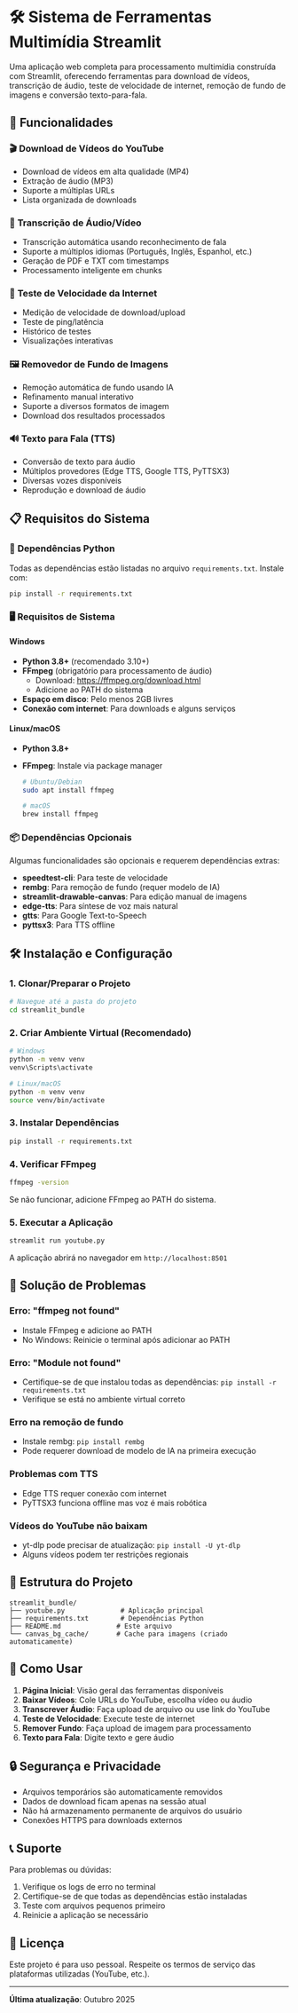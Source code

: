# 🛠️ Sistema de Ferramentas Multimídia Streamlit

Uma aplicação web completa para processamento multimídia construída com Streamlit, oferecendo ferramentas para download de vídeos, transcrição de áudio, teste de velocidade de internet, remoção de fundo de imagens e conversão texto-para-fala.

## 🚀 Funcionalidades

### 🎬 **Download de Vídeos do YouTube**

- Download de vídeos em alta qualidade (MP4)
- Extração de áudio (MP3)
- Suporte a múltiplas URLs
- Lista organizada de downloads

### 🎵 **Transcrição de Áudio/Vídeo**

- Transcrição automática usando reconhecimento de fala
- Suporte a múltiplos idiomas (Português, Inglês, Espanhol, etc.)
- Geração de PDF e TXT com timestamps
- Processamento inteligente em chunks

### 🚀 **Teste de Velocidade da Internet**

- Medição de velocidade de download/upload
- Teste de ping/latência
- Histórico de testes
- Visualizações interativas

### 🖼️ **Removedor de Fundo de Imagens**

- Remoção automática de fundo usando IA
- Refinamento manual interativo
- Suporte a diversos formatos de imagem
- Download dos resultados processados

### 🔊 **Texto para Fala (TTS)**

- Conversão de texto para áudio
- Múltiplos provedores (Edge TTS, Google TTS, PyTTSX3)
- Diversas vozes disponíveis
- Reprodução e download de áudio

## 📋 Requisitos do Sistema

### 🔧 **Dependências Python**

Todas as dependências estão listadas no arquivo `requirements.txt`. Instale com:

```bash
pip install -r requirements.txt
```

### 🖥️ **Requisitos de Sistema**

#### **Windows**

- **Python 3.8+** (recomendado 3.10+)
- **FFmpeg** (obrigatório para processamento de áudio)
  - Download: https://ffmpeg.org/download.html
  - Adicione ao PATH do sistema
- **Espaço em disco**: Pelo menos 2GB livres
- **Conexão com internet**: Para downloads e alguns serviços

#### **Linux/macOS**

- **Python 3.8+**
- **FFmpeg**: Instale via package manager

  ```bash
  # Ubuntu/Debian
  sudo apt install ffmpeg

  # macOS
  brew install ffmpeg
  ```

### 📦 **Dependências Opcionais**

Algumas funcionalidades são opcionais e requerem dependências extras:

- **speedtest-cli**: Para teste de velocidade
- **rembg**: Para remoção de fundo (requer modelo de IA)
- **streamlit-drawable-canvas**: Para edição manual de imagens
- **edge-tts**: Para síntese de voz mais natural
- **gtts**: Para Google Text-to-Speech
- **pyttsx3**: Para TTS offline

## 🛠️ Instalação e Configuração

### 1. **Clonar/Preparar o Projeto**

```bash
# Navegue até a pasta do projeto
cd streamlit_bundle
```

### 2. **Criar Ambiente Virtual (Recomendado)**

```bash
# Windows
python -m venv venv
venv\Scripts\activate

# Linux/macOS
python -m venv venv
source venv/bin/activate
```

### 3. **Instalar Dependências**

```bash
pip install -r requirements.txt
```

### 4. **Verificar FFmpeg**

```bash
ffmpeg -version
```

Se não funcionar, adicione FFmpeg ao PATH do sistema.

### 5. **Executar a Aplicação**

```bash
streamlit run youtube.py
```

A aplicação abrirá no navegador em `http://localhost:8501`

## 🔧 Solução de Problemas

### **Erro: "ffmpeg not found"**

- Instale FFmpeg e adicione ao PATH
- No Windows: Reinicie o terminal após adicionar ao PATH

### **Erro: "Module not found"**

- Certifique-se de que instalou todas as dependências: `pip install -r requirements.txt`
- Verifique se está no ambiente virtual correto

### **Erro na remoção de fundo**

- Instale rembg: `pip install rembg`
- Pode requerer download de modelo de IA na primeira execução

### **Problemas com TTS**

- Edge TTS requer conexão com internet
- PyTTSX3 funciona offline mas voz é mais robótica

### **Vídeos do YouTube não baixam**

- yt-dlp pode precisar de atualização: `pip install -U yt-dlp`
- Alguns vídeos podem ter restrições regionais

## 📁 Estrutura do Projeto

```
streamlit_bundle/
├── youtube.py              # Aplicação principal
├── requirements.txt        # Dependências Python
├── README.md              # Este arquivo
└── canvas_bg_cache/       # Cache para imagens (criado automaticamente)
```

## 🎯 Como Usar

1. **Página Inicial**: Visão geral das ferramentas disponíveis
2. **Baixar Vídeos**: Cole URLs do YouTube, escolha vídeo ou áudio
3. **Transcrever Áudio**: Faça upload de arquivo ou use link do YouTube
4. **Teste de Velocidade**: Execute teste de internet
5. **Remover Fundo**: Faça upload de imagem para processamento
6. **Texto para Fala**: Digite texto e gere áudio

## 🔒 Segurança e Privacidade

- Arquivos temporários são automaticamente removidos
- Dados de download ficam apenas na sessão atual
- Não há armazenamento permanente de arquivos do usuário
- Conexões HTTPS para downloads externos

## 📞 Suporte

Para problemas ou dúvidas:

1. Verifique os logs de erro no terminal
2. Certifique-se de que todas as dependências estão instaladas
3. Teste com arquivos pequenos primeiro
4. Reinicie a aplicação se necessário

## 📝 Licença

Este projeto é para uso pessoal. Respeite os termos de serviço das plataformas utilizadas (YouTube, etc.).

---

**Última atualização**: Outubro 2025
